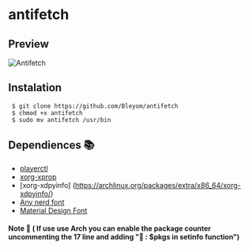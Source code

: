 # antifetch

## Preview 
![Antifetch](https://i.imgur.com/Klq2ZV6.png)

## Instalation

```
 $ git clone https://github.com/Bleyom/antifetch
 $ chmod +x antifetch
 $ sudo mv antifetch /usr/bin
```

## Dependiences 📚
- [playerctl](https://archlinux.org/packages/community/x86_64/playerctl/)
- [xorg-xprop](https://archlinux.org/packages/extra/x86_64/xorg-xprop/)
- [xorg-xdpyinfo] (https://archlinux.org/packages/extra/x86_64/xorg-xdpyinfo/)
- [Any nerd font](https://www.nerdfonts.com/)
- [Material Design Font](https://aur.archlinux.org/packages/ttf-material-design-icons/)


#### Note 📎 ( If use use Arch you can enable the package counter uncommenting the 17 line and adding " : $pkgs in setinfo function")
